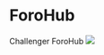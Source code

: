 # ForoHub
Challenger ForoHub
<img src="https://img.shields.io/badge/STATUS-EN DESARROLLO-yellow" display="inline" >
